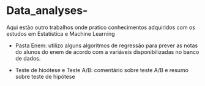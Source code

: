 # Data_analyses-
Aqui estão outro trabalhos onde pratico conhecimentos adquiridos com os estudos em Estatística e Machine Learning

- Pasta Enem: utilizo alguns algoritmos de regressão para prever as notas do alunos do enem de acordo com a variáveis disponibilizadas no banco de dados.

- Teste de hioótese e Teste A/B: comentário sobre teste A/B e resumo sobre teste de hipótese
